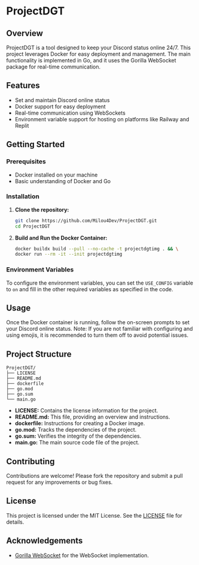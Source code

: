 # ProjectDGT

## Overview

ProjectDGT is a tool designed to keep your Discord status online 24/7. This project leverages Docker for easy deployment
and management. The main functionality is implemented in Go, and it uses the Gorilla WebSocket package for real-time
communication.

## Features

- Set and maintain Discord online status
- Docker support for easy deployment
- Real-time communication using WebSockets
- Environment variable support for hosting on platforms like Railway and Replit

## Getting Started

### Prerequisites

- Docker installed on your machine
- Basic understanding of Docker and Go

### Installation

1. **Clone the repository:**
   ```sh
   git clone https://github.com/Milou4Dev/ProjectDGT.git
   cd ProjectDGT
   ```

2. **Build and Run the Docker Container:**
   ```sh
   docker buildx build --pull --no-cache -t projectdgtimg . && \
   docker run --rm -it --init projectdgtimg
   ```

### Environment Variables

To configure the environment variables, you can set the `USE_CONFIG` variable to `on` and fill in the other required
variables as specified in the code.

## Usage

Once the Docker container is running, follow the on-screen prompts to set your Discord online status. Note: If you are
not familiar with configuring and using emojis, it is recommended to turn them off to avoid potential issues.

## Project Structure

```
ProjectDGT/
├── LICENSE
├── README.md
├── dockerfile
├── go.mod
├── go.sum
└── main.go
```

- **LICENSE:** Contains the license information for the project.
- **README.md:** This file, providing an overview and instructions.
- **dockerfile:** Instructions for creating a Docker image.
- **go.mod:** Tracks the dependencies of the project.
- **go.sum:** Verifies the integrity of the dependencies.
- **main.go:** The main source code file of the project.

## Contributing

Contributions are welcome! Please fork the repository and submit a pull request for any improvements or bug fixes.

## License

This project is licensed under the MIT License. See the [LICENSE](LICENSE) file for details.

## Acknowledgements

- [Gorilla WebSocket](https://github.com/gorilla/websocket) for the WebSocket implementation.